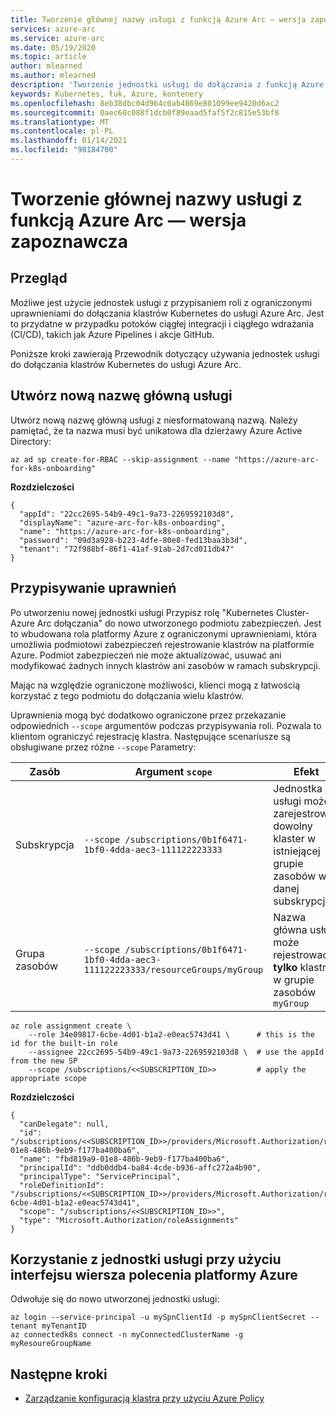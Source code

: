 ```yaml
---
title: Tworzenie głównej nazwy usługi z funkcją Azure Arc — wersja zapoznawcza
services: azure-arc
ms.service: azure-arc
ms.date: 05/19/2020
ms.topic: article
author: mlearned
ms.author: mlearned
description: 'Tworzenie jednostki usługi do dołączania z funkcją Azure Arc '
keywords: Kubernetes, łuk, Azure, kontenery
ms.openlocfilehash: 8eb38dbc04d964c0ab4869e801099ee9420d6ac2
ms.sourcegitcommit: 0aec60c088f1dcb0f89eaad5faf5f2c815e53bf8
ms.translationtype: MT
ms.contentlocale: pl-PL
ms.lasthandoff: 01/14/2021
ms.locfileid: "98184700"
---
```

# <a name="create-an-azure-arc-enabled-onboarding-service-principal-preview"></a>Tworzenie głównej nazwy usługi z funkcją Azure Arc — wersja zapoznawcza

## <a name="overview"></a>Przegląd

Możliwe jest użycie jednostek usługi z przypisaniem roli z ograniczonymi uprawnieniami do dołączania klastrów Kubernetes do usługi Azure Arc. Jest to przydatne w przypadku potoków ciągłej integracji i ciągłego wdrażania (CI/CD), takich jak Azure Pipelines i akcje GitHub.

Poniższe kroki zawierają Przewodnik dotyczący używania jednostek usługi do dołączania klastrów Kubernetes do usługi Azure Arc.

## <a name="create-a-new-service-principal"></a>Utwórz nową nazwę główną usługi

Utwórz nową nazwę główną usługi z niesformatowaną nazwą. Należy pamiętać, że ta nazwa musi być unikatowa dla dzierżawy Azure Active Directory:

```console
az ad sp create-for-RBAC --skip-assignment --name "https://azure-arc-for-k8s-onboarding"
```

**Rozdzielczości**

```console
{
  "appId": "22cc2695-54b9-49c1-9a73-2269592103d8",
  "displayName": "azure-arc-for-k8s-onboarding",
  "name": "https://azure-arc-for-k8s-onboarding",
  "password": "09d3a928-b223-4dfe-80e8-fed13baa3b3d",
  "tenant": "72f988bf-86f1-41af-91ab-2d7cd011db47"
}
```

## <a name="assign-permissions"></a>Przypisywanie uprawnień

Po utworzeniu nowej jednostki usługi Przypisz rolę "Kubernetes Cluster-Azure Arc dołączania" do nowo utworzonego podmiotu zabezpieczeń. Jest to wbudowana rola platformy Azure z ograniczonymi uprawnieniami, która umożliwia podmiotowi zabezpieczeń rejestrowanie klastrów na platformie Azure. Podmiot zabezpieczeń nie może aktualizować, usuwać ani modyfikować żadnych innych klastrów ani zasobów w ramach subskrypcji.

Mając na względzie ograniczone możliwości, klienci mogą z łatwością korzystać z tego podmiotu do dołączania wielu klastrów.

Uprawnienia mogą być dodatkowo ograniczone przez przekazanie odpowiednich `--scope` argumentów podczas przypisywania roli. Pozwala to klientom ograniczyć rejestrację klastra. Następujące scenariusze są obsługiwane przez różne `--scope` Parametry:

| Zasób  | Argument `scope`| Efekt |
| ------------- | ------------- | ------------- |
| Subskrypcja | `--scope /subscriptions/0b1f6471-1bf0-4dda-aec3-111122223333` | Jednostka usługi może zarejestrować dowolny klaster w istniejącej grupie zasobów w danej subskrypcji. |
| Grupa zasobów | `--scope /subscriptions/0b1f6471-1bf0-4dda-aec3-111122223333/resourceGroups/myGroup`  | Nazwa główna usługi może rejestrować __tylko__ klastry w grupie zasobów `myGroup` |

```console
az role assignment create \
    --role 34e09817-6cbe-4d01-b1a2-e0eac5743d41 \      # this is the id for the built-in role
    --assignee 22cc2695-54b9-49c1-9a73-2269592103d8 \  # use the appId from the new SP
    --scope /subscriptions/<<SUBSCRIPTION_ID>>         # apply the appropriate scope
```

**Rozdzielczości**

```console
{
  "canDelegate": null,
  "id": "/subscriptions/<<SUBSCRIPTION_ID>>/providers/Microsoft.Authorization/roleAssignments/fbd819a9-01e8-486b-9eb9-f177ba400ba6",
  "name": "fbd819a9-01e8-486b-9eb9-f177ba400ba6",
  "principalId": "ddb0ddb4-ba84-4cde-b936-affc272a4b90",
  "principalType": "ServicePrincipal",
  "roleDefinitionId": "/subscriptions/<<SUBSCRIPTION_ID>>/providers/Microsoft.Authorization/roleDefinitions/34e09817-6cbe-4d01-b1a2-e0eac5743d41",
  "scope": "/subscriptions/<<SUBSCRIPTION_ID>>",
  "type": "Microsoft.Authorization/roleAssignments"
}
```

## <a name="use-service-principal-with-the-azure-cli"></a>Korzystanie z jednostki usługi przy użyciu interfejsu wiersza polecenia platformy Azure

Odwołuje się do nowo utworzonej jednostki usługi:

```azurecli
az login --service-principal -u mySpnClientId -p mySpnClientSecret --tenant myTenantID
az connectedk8s connect -n myConnectedClusterName -g myResoureGroupName
```

## <a name="next-steps"></a>Następne kroki

* [Zarządzanie konfiguracją klastra przy użyciu Azure Policy](./use-azure-policy.md)
